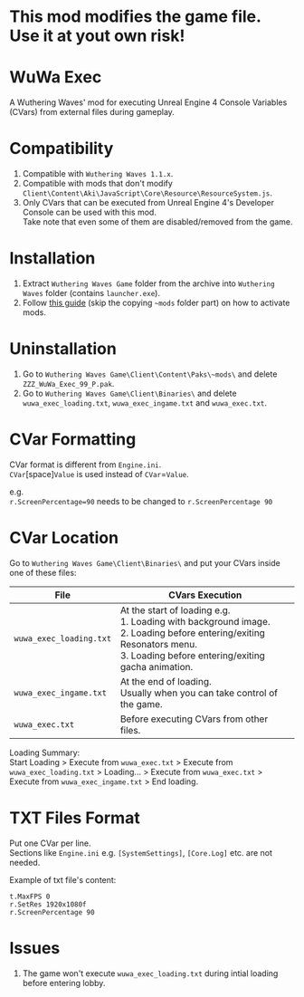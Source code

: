 # This mod modifies the game file. Use it at yout own risk!


# WuWa Exec
A Wuthering Waves' mod for executing Unreal Engine 4 Console Variables (CVars) from external files during gameplay.


# Compatibility
1. Compatible with `Wuthering Waves 1.1.x`.
2. Compatible with mods that don't modify `Client\Content\Aki\JavaScript\Core\Resource\ResourceSystem.js`.
3. Only CVars that can be executed from Unreal Engine 4's Developer Console can be used with this mod.
   <br>Take note that even some of them are disabled/removed from the game. 


# Installation
1. Extract `Wuthering Waves Game` folder from the archive into `Wuthering Waves` folder (contains `launcher.exe`).
2. Follow [this guide](https://github.com/aarlin/wuthering-waves-mod-starter/?tab=readme-ov-file#how-to-install-mods) (skip the copying `~mods` folder part) on how to activate mods.


# Uninstallation
1. Go to `Wuthering Waves Game\Client\Content\Paks\~mods\` and delete `ZZZ_WuWa_Exec_99_P.pak`.
2. Go to `Wuthering Waves Game\Client\Binaries\` and delete `wuwa_exec_loading.txt`, `wuwa_exec_ingame.txt` and `wuwa_exec.txt`.


# CVar Formatting
CVar format is different from `Engine.ini`.<br>
`CVar`[space]`Value` is used instead of `CVar`=`Value`.<br>

e.g.<br>
`r.ScreenPercentage=90` needs to be changed to `r.ScreenPercentage 90`


# CVar Location
Go to `Wuthering Waves Game\Client\Binaries\` and put your CVars inside one of these files:

| File                    | CVars Execution                                                                                                                                                                 |
|-------------------------|---------------------------------------------------------------------------------------------------------------------------------------------------------------------------------|
| `wuwa_exec_loading.txt` | At the start of loading e.g.<br>1. Loading with background image.<br>2. Loading before entering/exiting Resonators menu.<br>3. Loading before entering/exiting gacha animation. |
| `wuwa_exec_ingame.txt`  | At the end of loading.<br>Usually when you can take control of the game.                                                                                                        |
| `wuwa_exec.txt`         | Before executing CVars from other files.                                                                            |

Loading Summary:<br>
Start Loading > Execute from `wuwa_exec.txt` > Execute from `wuwa_exec_loading.txt` > Loading... > Execute from `wuwa_exec.txt` > Execute from `wuwa_exec_ingame.txt` > End loading.

# TXT Files Format
Put one CVar per line.<br>
Sections like `Engine.ini` e.g. `[SystemSettings]`, `[Core.Log]` etc. are not needed.<br>

Example of txt file's content:
```
t.MaxFPS 0
r.SetRes 1920x1080f
r.ScreenPercentage 90
```


# Issues
1. The game won't execute `wuwa_exec_loading.txt` during intial loading before entering lobby.
